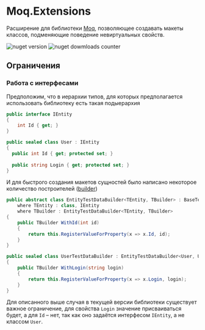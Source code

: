 # Moq.Extensions
Расширение для библиотеки [Moq](https://github.com/moq/moq4), позволяющее создавать макеты классов, подменяющие поведение невиртуальных свойств.


![nuget version](https://img.shields.io/nuget/v/Const-Phi.Moq.Extensions)
![nuget dowmloads counter](https://img.shields.io/nuget/dt/Const-Phi.Moq.Extensions)


## Ограничения
### Работа с интерфесами
Предположим, что в иерархии типов, для которых предполагается использовать библиотеку есть такая подыерархия
```cs
public interface IEntity
{
    int Id { get; }
}

public sealed class User : IEntity
{
  public int Id { get; protected set; }
  
  public string Login { get; protected set; }
}
```

И для быстрого создания макетов сущностей было написано некоторое количество построителей ([builder](https://refactoring.guru/ru/design-patterns/builder))  
```cs
public abstract class EntityTestDataBuilder<TEntity, TBuilder> : BaseTestDataBuilder<TEntity, TBuilder>
    where TEntity : class, IEntity
    where TBuilder : EntityTestDataBuilder<TEntity, TBuilder>
{
    public TBuilder WithId(int id)
    {
        return this.RegisterValueForProperty(x => x.Id, id);
    }
}

public sealed class UserTestDataBuilder : EntityTestDataBuilder<User, UserTestDataBuilder>
{  
    public TBuilder WithLogin(string login)
    {
        return this.RegisterValueForProperty(x => x.Login, login);
    }
}
```

Для описанного выше случая в текущей версии библиотеки существует важное ограничение, для свойства `Login` значение присваиваться будет, а для `Id` &ndash; нет, так как оно задаётся интерфесом `IEntity`, а не классом `User`.
